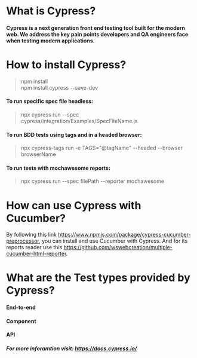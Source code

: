 # What is Cypress?
 #### Cypress is a next generation front end testing tool built for the modern web. We address the key pain points developers and QA engineers face when testing modern applications.
# How to install Cypress?
>npm install                                         
npm install cypress --save-dev
#### To run specific spec file headless: 
> npx cypress run --spec cypress/integration/Examples/SpecFileName.js
#### To run BDD tests using tags and in a headed browser:
> npx cypress-tags run -e TAGS="@tagName" --headed --browser browserName
#### To run tests with mochawesome reports:
> npx cypress run --spec filePath --reporter mochawesome
# How can use Cypress with Cucumber?
 By following this link https://www.npmjs.com/package/cypress-cucumber-preprocessor, you can install and use Cucumber with Cypress. And for its reports reader use this https://github.com/wswebcreation/multiple-cucumber-html-reporter.
# What are the Test types provided by Cypress?
#### End-to-end
#### Component
#### API
##### For more inforamtion visit: https://docs.cypress.io/




